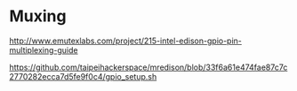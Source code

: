 Muxing
==

http://www.emutexlabs.com/project/215-intel-edison-gpio-pin-multiplexing-guide

https://github.com/taipeihackerspace/mredison/blob/33f6a61e474fae87c7c2770282ecca7d5fe9f0c4/gpio_setup.sh
